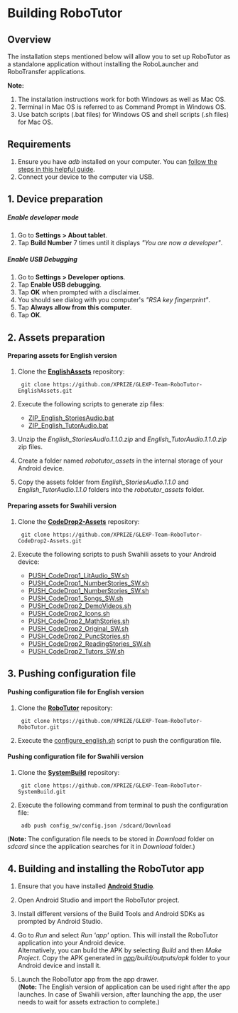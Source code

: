 # Building RoboTutor

## Overview

The installation steps mentioned below will allow you to set up RoboTutor as a standalone application without installing the RoboLauncher and RoboTransfer applications.

**Note:** 
1. The installation instructions work for both Windows as well as Mac OS.
2. Terminal in Mac OS is referred to as Command Prompt in Windows OS.
3. Use batch scripts (.bat files) for Windows OS and shell scripts (.sh files) for Mac OS.

## Requirements
1. Ensure you have _adb_ installed on your computer. You can [follow the steps in this helpful guide](https://www.androidpit.com/how-to-install-adb-and-fastboot).
2. Connect your device to the computer via USB.

## 1. Device preparation

##### Enable developer mode
1. Go to **Settings > About tablet**.
2. Tap **Build Number** 7 times until it displays _"You are now a developer"_.

##### Enable USB Debugging
1. Go to **Settings > Developer options**.
2. Tap **Enable USB debugging**.
3. Tap **OK** when prompted with a disclaimer.
4. You should see dialog with you computer's _"RSA key fingerprint"_.
5. Tap **Always allow from this computer**.
6. Tap **OK**.

## 2. Assets preparation

#### Preparing assets for English version
1. Clone the [**EnglishAssets**](https://github.com/XPRIZE/GLEXP-Team-RoboTutor-EnglishAssets) repository:
		
		git clone https://github.com/XPRIZE/GLEXP-Team-RoboTutor-EnglishAssets.git

2. Execute the following scripts to generate zip files:  
    * [ZIP_English_StoriesAudio.bat](https://github.com/XPRIZE/GLEXP-Team-RoboTutor-EnglishAssets/blob/master/ZIP_English_StoriesAudio.bat)  
    * [ZIP_English_TutorAudio.bat](https://github.com/XPRIZE/GLEXP-Team-RoboTutor-EnglishAssets/blob/master/ZIP_English_TutorAudio.bat)  
3. Unzip the _English_StoriesAudio.1.1.0.zip_ and _English_TutorAudio.1.1.0.zip_ zip files.

4. Create a folder named _robotutor_assets_ in the internal storage of your Android device.

5. Copy the assets folder from _English_StoriesAudio.1.1.0_ and _English_TutorAudio.1.1.0_ folders into the _robotutor_assets_ folder.

#### Preparing assets for Swahili version
1. Clone the [**CodeDrop2-Assets**](https://github.com/XPRIZE/GLEXP-Team-RoboTutor-CodeDrop2-Assets) repository:
		
		git clone https://github.com/XPRIZE/GLEXP-Team-RoboTutor-CodeDrop2-Assets.git
    
2. Execute the following scripts to push Swahili assets to your Android device:
    * [PUSH_CodeDrop1_LitAudio_SW.sh](https://github.com/XPRIZE/GLEXP-Team-RoboTutor-CodeDrop2-Assets/blob/master/PUSH_CodeDrop1_LitAudio_SW.sh)
    * [PUSH_CodeDrop1_NumberStories_SW.sh](https://github.com/XPRIZE/GLEXP-Team-RoboTutor-CodeDrop2-Assets/blob/master/PUSH_CodeDrop1_NumberStories_SW.sh)
    * [PUSH_CodeDrop1_NumberStories_SW.sh](https://github.com/XPRIZE/GLEXP-Team-RoboTutor-CodeDrop2-Assets/blob/master/PUSH_CodeDrop1_NumberStories_SW.sh)
    * [PUSH_CodeDrop1_Songs_SW.sh](https://github.com/XPRIZE/GLEXP-Team-RoboTutor-CodeDrop2-Assets/blob/master/PUSH_CodeDrop1_Songs_SW.sh)
    * [PUSH_CodeDrop2_DemoVideos.sh](https://github.com/XPRIZE/GLEXP-Team-RoboTutor-CodeDrop2-Assets/blob/master/PUSH_CodeDrop2_DemoVideos.sh)
    * [PUSH_CodeDrop2_Icons.sh](https://github.com/XPRIZE/GLEXP-Team-RoboTutor-CodeDrop2-Assets/blob/master/PUSH_CodeDrop2_Icons.sh)
    * [PUSH_CodeDrop2_MathStories.sh](https://github.com/XPRIZE/GLEXP-Team-RoboTutor-CodeDrop2-Assets/blob/master/PUSH_CodeDrop2_MathStories.sh)
    * [PUSH_CodeDrop2_Original_SW.sh](https://github.com/XPRIZE/GLEXP-Team-RoboTutor-CodeDrop2-Assets/blob/master/PUSH_CodeDrop2_Original_SW.sh)
    * [PUSH_CodeDrop2_PuncStories.sh](https://github.com/XPRIZE/GLEXP-Team-RoboTutor-CodeDrop2-Assets/blob/master/PUSH_CodeDrop2_PuncStories.sh)
    * [PUSH_CodeDrop2_ReadingStories_SW.sh](https://github.com/XPRIZE/GLEXP-Team-RoboTutor-CodeDrop2-Assets/blob/master/PUSH_CodeDrop2_ReadingStories_SW.sh)
    * [PUSH_CodeDrop2_Tutors_SW.sh](https://github.com/XPRIZE/GLEXP-Team-RoboTutor-CodeDrop2-Assets/blob/master/PUSH_CodeDrop2_Tutors_SW.sh)

## 3. Pushing configuration file

#### Pushing configuration file for English version
1. Clone the [**RoboTutor**](https://github.com/XPRIZE/GLEXP-Team-RoboTutor-RoboTutor) repository:
		
		git clone https://github.com/XPRIZE/GLEXP-Team-RoboTutor-RoboTutor.git

2. Execute the [configure_english.sh](https://github.com/XPRIZE/GLEXP-Team-RoboTutor-RoboTutor/blob/master/app/src/sample_config_files/configure_english.sh) script to push the configuration file.

#### Pushing configuration file for Swahili version
1. Clone the [**SystemBuild**](https://github.com/XPRIZE/GLEXP-Team-RoboTutor-SystemBuild) repository:
		
		git clone https://github.com/XPRIZE/GLEXP-Team-RoboTutor-SystemBuild.git

2. Execute the following command from terminal to push the configuration file:

		adb push config_sw/config.json /sdcard/Download
		
(**Note:** The configuration file needs to be stored in _Download_ folder on _sdcard_ since the application searches for it in _Download_ folder.)

## 4. Building and installing the RoboTutor app

1. Ensure that you have installed [**Android Studio**](https://developer.android.com/studio/install.html).

2. Open Android Studio and import the RoboTutor project.  

3. Install different versions of the Build Tools and Android SDKs as prompted by Android Studio.

4. Go to _Run_ and select _Run 'app'_ option. This will install the RoboTutor application into your Android device.  
Alternatively, you can build the APK by selecting _Build_ and then _Make Project_. Copy the APK generated in _[app](https://github.com/XPRIZE/GLEXP-Team-RoboTutor-RoboTutor/tree/master/app)/build/outputs/apk_ folder to your Android device and install it.

5. Launch the RoboTutor app from the app drawer.  
  (**Note:** The English version of application can be used right after the app launches. In case of Swahili version, after launching the app, the user needs to wait for assets extraction to complete.)

